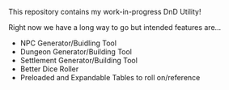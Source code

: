 This repository contains my work-in-progress DnD Utility!

Right now we have a long way to go but intended features are...

- NPC Generator/Buidling Tool
- Dungeon Generator/Building Tool
- Settlement Generator/Building Tool
- Better Dice Roller
- Preloaded and Expandable Tables to roll on/reference